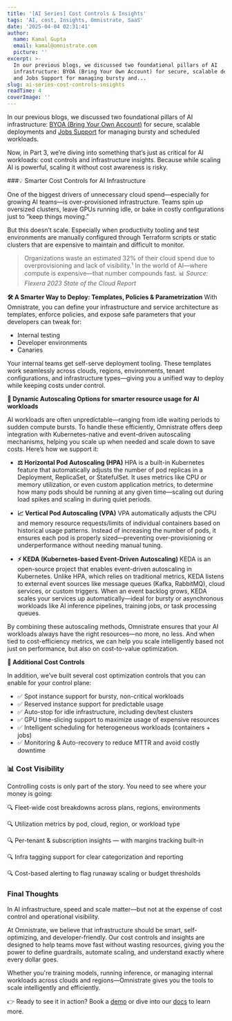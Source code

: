 ```yaml
---
title: '[AI Series] Cost Controls & Insights'
tags: 'AI, cost, Insights, Omnistrate, SaaS'
date: '2025-04-04 02:31:41'
author:
  name: Kamal Gupta
  email: kamal@omnistrate.com
  picture: ''
excerpt: >-
  In our previous blogs, we discussed two foundational pillars of AI
  infrastructure: BYOA (Bring Your Own Account) for secure, scalable deployments
  and Jobs Support for managing bursty and...
slug: ai-series-cost-controls-insights
readTime: 4
coverImage: ''
---
```


In our previous blogs, we discussed two foundational pillars of AI infrastructure: [BYOA (Bring Your Own Account)][1] for secure, scalable deployments and [Jobs Support][2] for managing bursty and scheduled workloads.

Now, in Part 3, we’re diving into something that’s just as critical for AI workloads: cost controls and infrastructure insights. Because while scaling AI is powerful, scaling it without cost awareness is risky.

###💡 Smarter Cost Controls for AI Infrastructure

One of the biggest drivers of unnecessary cloud spend—especially for growing AI teams—is over-provisioned infrastructure. Teams spin up oversized clusters, leave GPUs running idle, or bake in costly configurations just to “keep things moving.”

But this doesn’t scale. Especially when productivity tooling and test environments are manually configured through Terraform scripts or static clusters that are expensive to maintain and difficult to monitor.

> Organizations waste an estimated 32% of their cloud spend due to overprovisioning and lack of visibility.¹ In the world of AI—where compute is expensive—that number compounds fast.
> 📊 *Source: Flexera 2023 State of the Cloud Report*

**🛠 A Smarter Way to Deploy: Templates, Policies & Parametrization**
With Omnistrate, you can define your infrastructure and service architecture as templates, enforce policies, and expose safe parameters that your developers can tweak for:

 - Internal testing
 - Developer environments
 - Canaries

Your internal teams get self-serve deployment tooling. These templates work seamlessly across clouds, regions, environments, tenant configurations, and infrastructure types—giving you a unified way to deploy while keeping costs under control.

**🔄 Dynamic Autoscaling Options for smarter resource usage for AI workloads**

AI workloads are often unpredictable—ranging from idle waiting periods to sudden compute bursts. To handle these efficiently, Omnistrate offers deep integration with Kubernetes-native and event-driven autoscaling mechanisms, helping you scale up when needed and scale down to save costs. Here’s how we support it:

 - **⚖️ Horizontal Pod Autoscaling (HPA)**
HPA is a built-in Kubernetes feature that automatically adjusts the number of pod replicas in a Deployment, ReplicaSet, or StatefulSet. It uses metrics like CPU or memory utilization, or even custom application metrics, to determine how many pods should be running at any given time—scaling out during load spikes and scaling in during quiet periods.

 - **📈 Vertical Pod Autoscaling (VPA)**
VPA automatically adjusts the CPU and memory resource requests/limits of individual containers based on historical usage patterns. Instead of increasing the number of pods, it ensures each pod is properly sized—preventing over-provisioning or underperformance without needing manual tuning.

 - **⚡ KEDA (Kubernetes-based Event-Driven Autoscaling)**
KEDA is an open-source project that enables event-driven autoscaling in Kubernetes. Unlike HPA, which relies on traditional metrics, KEDA listens to external event sources like message queues (Kafka, RabbitMQ), cloud services, or custom triggers. When an event backlog grows, KEDA scales your services up automatically—ideal for bursty or asynchronous workloads like AI inference pipelines, training jobs, or task processing queues.

By combining these autoscaling methods, Omnistrate ensures that your AI workloads always have the right resources—no more, no less. And when tied to cost-efficiency metrics, we can help you scale intelligently based not just on performance, but also on cost-to-value optimization.

**💸 Additional Cost Controls**

In addition, we’ve built several cost optimization controls that you can enable for your control plane:

 - ✅ Spot instance support for bursty, non-critical workloads
 - ✅ Reserved instance support for predictable usage 
 - ✅ Auto-stop for idle infrastructure, including dev/test clusters 
 - ✅ GPU time-slicing support to maximize usage of expensive resources 
 - ✅ Intelligent scheduling for heterogeneous workloads (containers + jobs) 
 - ✅ Monitoring & Auto-recovery to reduce MTTR and avoid costly downtime


### 📊 Cost Visibility

Controlling costs is only part of the story. You need to see where your money is going:

🔍 Fleet-wide cost breakdowns across plans, regions, environments

🔍 Utilization metrics by pod, cloud, region, or workload type

🔍 Per-tenant & subscription insights — with margins tracking built-in

🔍 Infra tagging support for clear categorization and reporting

🔍 Cost-based alerting to flag runaway scaling or budget thresholds


### Final Thoughts


In AI infrastructure, speed and scale matter—but not at the expense of cost control and operational visibility.

At Omnistrate, we believe that infrastructure should be smart, self-optimizing, and developer-friendly. Our cost controls and insights are designed to help teams move fast without wasting resources, giving you the power to define guardrails, automate scaling, and understand exactly where every dollar goes.

Whether you're training models, running inference, or managing internal workloads across clouds and regions—Omnistrate gives you the tools to scale intelligently and efficiently.

👉 Ready to see it in action? Book a [demo][3] or dive into our [docs][4] to learn more.
 
  [1]: https://blog.omnistrate.com/posts/125
  [2]: https://blog.omnistrate.com/posts/140
  [3]: https://calendly.com/omnistrate
  [4]: https://docs.omnistrate.com/
